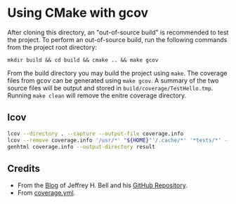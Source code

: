 # Using CMake with gcov

After cloning this directory, an "out-of-source build" is recommended to
test the project. To perform an out-of-source build, run the following commands
from the project root directory:

```
mkdir build && cd build && cmake .. && make gcov
```

From the build directory you may build the project using `make`. The coverage
files from gcov can be generated using `make gcov`. A summary of the two source
files will be output and stored in `build/coverage/TestHello.tmp`. Running
`make clean` will remove the enitre coverage directory.

## lcov

``` bash
lcov --directory . --capture --output-file coverage.info
lcov --remove coverage.info '/usr/*' "${HOME}"'/.cache/*' '*tests/*' --output-file coverage.info
genhtml coverage.info --output-directory result
```


## Credits
- From the [Blog](https://github.com/jhbell/cmake-gcov) of Jeffrey H. Bell and his [GitHub Repository](https://jhbell.com/using-cmake-and-gcov).
- From [coverage.yml](https://github.com/ipc-sim/ipc-toolkit/blob/main/.github/workflows/coverage.yml).
